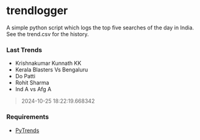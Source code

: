 # trendlogger
A simple python script which logs the top five searches of the day in India.<br>See the trend.csv for the history.<br>

<!-- Last Trends -->
### Last Trends
* Krishnakumar Kunnath KK
* Kerala Blasters Vs Bengaluru
* Do Patti
* Rohit Sharma
* Ind A vs Afg A
> 2024-10-25 18:22:19.668342

<!-- Requirements -->
### Requirements
* [PyTrends](https://github.com/dreyco676/pytrends)
